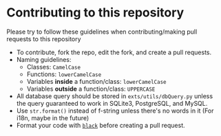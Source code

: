 # Contributing to this repository
Please try to follow these guidelines when contributing/making pull requests to this repository
- To contribute, fork the repo, edit the fork, and create a pull requests.
- Naming guidelines:
  * Classes: `CamelCase`
  * Functions: `lowerCamelCase`
  * Variables **inside** a function/class: `lowerCamelCase`
  * Variables **outside** a function/class: `UPPERCASE`
- All database query should be stored in `exts/utils/dbQuery.py` unless the query guaranteed to work in SQLite3, PostgreSQL, and MySQL.
- Use `str.format()` instead of f-string unless there's no words in it (For i18n, maybe in the future)
- Format your code with [`black`](https://github.com/psf/black) before creating a pull request.
